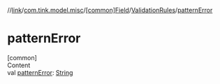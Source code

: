 //[link](../../../index.md)/[com.tink.model.misc](../../index.md)/[[common]Field](../index.md)/[ValidationRules](index.md)/[patternError](pattern-error.md)



# patternError  
[common]  
Content  
val [patternError](pattern-error.md): [String](https://kotlinlang.org/api/latest/jvm/stdlib/kotlin/-string/index.html)  



